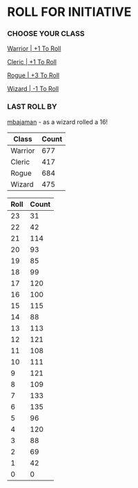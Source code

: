 # ROLL FOR INITIATIVE
### CHOOSE YOUR CLASS

[Warrior | +1 To Roll](https://github.com/benjaminsampica/benjaminsampica/issues/new?title=roll%7Cwarrior&body=Just+click+%27Submit+new+issue%27.)

[Cleric | +1 To Roll](https://github.com/benjaminsampica/benjaminsampica/issues/new?title=roll%7Ccleric&body=Just+click+%27Submit+new+issue%27.)

[Rogue | +3 To Roll](https://github.com/benjaminsampica/benjaminsampica/issues/new?title=roll%7Crogue&body=Just+click+%27Submit+new+issue%27.)

[Wizard | -1 To Roll](https://github.com/benjaminsampica/benjaminsampica/issues/new?title=roll%7Cwizard&body=Just+click+%27Submit+new+issue%27.)
### LAST ROLL BY
[mbajaman](https://www.github.com/mbajaman) - as a wizard rolled a 16!

|Class|Count|
|-|-|
|Warrior|677|
|Cleric|417|
|Rogue|684|
|Wizard|475|

|Roll|Count|
|-|-|
|23|31
|22|42
|21|114
|20|93
|19|85
|18|99
|17|120
|16|100
|15|115
|14|88
|13|113
|12|121
|11|108
|10|111
|9|121
|8|109
|7|133
|6|135
|5|96
|4|120
|3|88
|2|69
|1|42
|0|0

